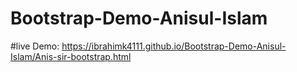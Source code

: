 # Bootstrap-Demo-Anisul-Islam
#live Demo: https://ibrahimk4111.github.io/Bootstrap-Demo-Anisul-Islam/Anis-sir-bootstrap.html
